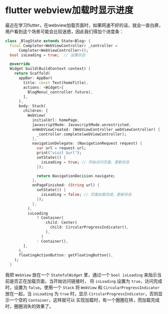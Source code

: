 # flutter webview加载时显示进度

最近在学习flutter，在webview加载页面时，如果网速不好的话，就会一直白屏，用户看到这个场景可能会比较迷惑，因此我们得加个进度条：

```dart
class _BlogState extends State<Blog> {
  final Completer<WebViewController> _controller =
      Completer<WebViewController>();
  bool isLoading = true;  // 设置状态

  @override
  Widget build(BuildContext context) {
    return Scaffold(
      appBar: AppBar(
        title: const Text(homeTitle),
        actions: <Widget>[
          BlogMenu(_controller.future),
        ],
      ),
      body: Stack(
        children: [
          WebView(
            initialUrl: homePage,
            javascriptMode: JavascriptMode.unrestricted,
            onWebViewCreated: (WebViewController webViewController) {
              _controller.complete(webViewController);
            },
            navigationDelegate: (NavigationRequest request) {
              var url = request.url;
              print("visit $url");
              setState(() {
                isLoading = true; // 开始访问页面，更新状态
              });

              return NavigationDecision.navigate;
            },
            onPageFinished: (String url) {
              setState(() {
                isLoading = false; // 页面加载完成，更新状态
              });
            },
          ),
          isLoading
              ? Container(
                  child: Center(
                    child: CircularProgressIndicator(),
                  ),
                )
              : Container(),
        ],
      ),
      floatingActionButton: getFloatingButton(),
    );
  }
```

我把 `WebView` 放在一个 `StatefulWidget` 里，通过一个 `bool isLoading` 来指示当前是否正在加载页面，当开始访问链接时，
将 `isLoading` 设置为 `true`，访问完成时，设置为 `false`。使用一个 `Stack` 将 `WebView` 和 `CircularProgressIndicator`
放在一起，当 `isLoading` 为 `true` 时，显示 `CircularProgressIndicator`，否则显示一个空的 `Container`，这样就可以
实现加载时，有一个圈圈在转，而加载完成时，圈圈消失的效果了。
